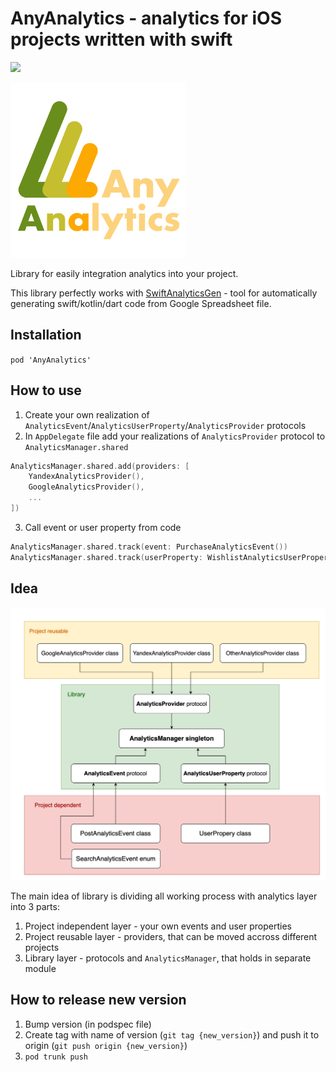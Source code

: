 # AnyAnalytics - analytics for iOS projects written with swift

![](https://img.shields.io/cocoapods/v/AnyAnalytics?style=plastic)

<img src="Resources/icon.png" width="280" center>

Library for easily integration analytics into your project.

This library perfectly works with [SwiftAnalyticsGen](https://github.com/alexfilimon/swift-analytics-gen) - tool for automatically generating swift/kotlin/dart code from Google Spreadsheet file.

## Installation

`pod 'AnyAnalytics'`

## How to use

1. Create your own realization of `AnalyticsEvent`/`AnalyticsUserProperty`/`AnalyticsProvider` protocols
2. In `AppDelegate` file add your realizations of `AnalyticsProvider` protocol to `AnalyticsManager.shared`

```swift
AnalyticsManager.shared.add(providers: [
    YandexAnalyticsProvider(),
    GoogleAnalyticsProvider(),
    ...
])
```

3. Call event or user property from code

```swift
AnalyticsManager.shared.track(event: PurchaseAnalyticsEvent())
AnalyticsManager.shared.track(userProperty: WishlistAnalyticsUserProperty())
```

## Idea

![Graph of abstraction](Resources/AnalyticsLayer.png)

The main idea of library is dividing all working process with analytics layer into 3 parts:

1. Project independent layer - your own events and user properties
2. Project reusable layer - providers, that can be moved accross different projects
3. Library layer - protocols and `AnalyticsManager`, that holds in separate module

## How to release new version

1. Bump version (in podspec file)
2. Create tag with name of version (`git tag {new_version}`) and push it to origin (`git push origin {new_version}`)
3. `pod trunk push`
